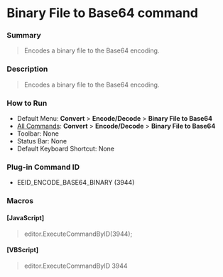 # Binary File to Base64 command

### Summary

> Encodes a binary file to the Base64 encoding.

### Description

> Encodes a binary file to the Base64 encoding.

### How to Run

- Default Menu: **Convert** \> **Encode/Decode** \> **Binary File to Base64**
- [All Commands](../tools/all_commands): **Convert** \> **Encode/Decode** \> **Binary File to Base64**
- Toolbar:
None
- Status Bar: None
- Default Keyboard Shortcut: None

### Plug-in Command ID

- EEID\_ENCODE\_BASE64\_BINARY (3944)

### Macros

#### \[JavaScript\]

> editor.ExecuteCommandByID(3944);

#### \[VBScript\]

> editor.ExecuteCommandByID 3944